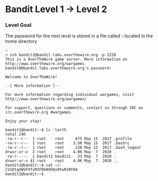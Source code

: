 # Bandit Level 1 → Level 2
### Level Goal
The password for the next level is stored in a file called - located in the home directory



    ~
    ➜ ssh bandit1@bandit.labs.overthewire.org -p 2220
    This is a OverTheWire game server. More information on http://www.overthewire.org/wargames
    bandit0@bandit.labs.overthewire.org's password:
    
    Welcome to OverTheWire!
    
    --[ More information ]--
    
    For more information regarding individual wargames, visit
    http://www.overthewire.org/wargames/
    
    For support, questions or comments, contact us through IRC on
    irc.overthewire.org #wargames.
    
    Enjoy your stay!
    
    bandit1@bandit:~$ ls -larth
    total 24K
    -rw-r--r--  1 root    root     675 May 15  2017 .profile
    -rw-r--r--  1 root    root    3.5K May 15  2017 .bashrc
    -rw-r--r--  1 root    root     220 May 15  2017 .bash_logout
    drwxr-xr-x  2 root    root    4.0K May  7  2020 .
    -rw-r-----  1 bandit2 bandit1   33 May  7  2020 -
    drwxr-xr-x 41 root    root    4.0K May  7  2020 ..
    bandit1@bandit:~$ cat ~/-
    CV1DtqXWVFXTvM2F0k09SHz0YwRINYA9
    bandit1@bandit:~$
